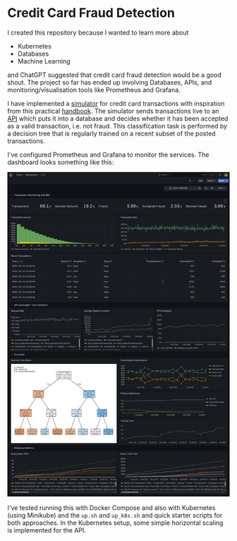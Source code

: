 # Credit Card Fraud Detection

I created this repository because I wanted to learn more about 
- Kubernetes
- Databases
- Machine Learning

and ChatGPT suggested that credit card fraud detection would be a good shout. The project so far has ended up involving Databases, APIs, and monitoring/visualisation tools like Prometheus and Grafana. 

I have implemented a [simulator](synthetic_data/app/main.py) for credit card transactions with inspiration from this practical [handbook](https://fraud-detection-handbook.github.io/fraud-detection-handbook/Foreword.html). The simulator sends transactions live to an [API](fastapi/app/main.py) which puts it into a database and decides whether it has been accepted as a valid transaction, i.e. not fraud. This classification task is performed by a decision tree that is regularly trained on a recent subset of the posted transactions. 

I've configured Prometheus and Grafana to monitor the services. The dashboard looks something like this:

![Screenshot of Grafana dashboard](/docs/grafana_screenshot.png "Screenshot of Grafana dashboard")

I've tested running this with Docker Compose and also with Kubernetes (using Minikube) and the `up.sh` and `up_k8s.sh` and quick starter scripts for both approaches. In the Kubernetes setup, some simple horizontal scaling is implemented for the API.